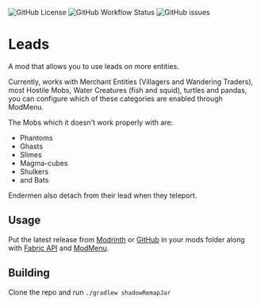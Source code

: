 ![GitHub License](https://img.shields.io/github/license/quaoz/BetterLeads)
![GitHub Workflow Status](https://img.shields.io/github/workflow/status/quaoz/BetterLeads/build)
![GitHub issues](https://img.shields.io/github/issues-raw/quaoz/BetterLeads)


# Leads

A mod that allows you to use leads on more entities.

Currently, works with Merchant Entities (Villagers and Wandering Traders), most Hostile Mobs, Water Creatures (fish and
squid), turtles and pandas, you can configure which of these categories are enabled through ModMenu.

The Mobs which it doesn't work properly with are:

- Phantoms
- Ghasts
- Slimes
- Magma-cubes
- Shulkers
- and Bats

Endermen also detach from their lead when they teleport.

## Usage

Put the latest release from [Modrinth](https://modrinth.com/mod/betterleads)
or [GitHub](https://github.com/quaoz/BetterLeads/releases) in your mods folder along
with [Fabric API](https://modrinth.com/mod/fabric-api) and [ModMenu](https://modrinth.com/mod/modmenu).

## Building

Clone the repo and run `./gradlew shadowRemapJar`
